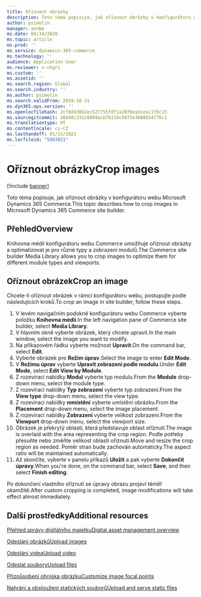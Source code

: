 ```yaml
---
title: Oříznout obrázky
description: Toto téma popisuje, jak oříznout obrázky v konfigurátoru webu Microsoft Dynamics 365 Commerce.
author: psimolin
manager: annbe
ms.date: 04/14/2020
ms.topic: article
ms.prod: ''
ms.service: dynamics-365-commerce
ms.technology: ''
audience: Application User
ms.reviewer: v-chgri
ms.custom: ''
ms.assetid: ''
ms.search.region: Global
ms.search.industry: ''
ms.author: psimolin
ms.search.validFrom: 2019-10-31
ms.dyn365.ops.version: ''
ms.openlocfilehash: 2cf8d43062ec527755fdf1a28f0ea3ceac1fbc15
ms.sourcegitcommit: 38d40c331c8894acb7b119c5073e3088b54776c1
ms.translationtype: HT
ms.contentlocale: cs-CZ
ms.lasthandoff: 01/15/2021
ms.locfileid: "5003821"
---
```

# <a name="crop-images"></a><span data-ttu-id="69f12-103">Oříznout obrázky</span><span class="sxs-lookup"><span data-stu-id="69f12-103">Crop images</span></span>

[!include [banner](includes/banner.md)]

<span data-ttu-id="69f12-104">Toto téma popisuje, jak oříznout obrázky v konfigurátoru webu Microsoft Dynamics 365 Commerce.</span><span class="sxs-lookup"><span data-stu-id="69f12-104">This topic describes how to crop images in Microsoft Dynamics 365 Commerce site builder.</span></span>

## <a name="overview"></a><span data-ttu-id="69f12-105">Přehled</span><span class="sxs-lookup"><span data-stu-id="69f12-105">Overview</span></span>

<span data-ttu-id="69f12-106">Knihovna médií konfigurátoru webu Commerce umožňuje oříznout obrázky a optimalizovat je pro různé typy a zobrazení modulů.</span><span class="sxs-lookup"><span data-stu-id="69f12-106">The Commerce site builder Media Library allows you to crop images to optimize them for different module types and viewports.</span></span>

## <a name="crop-an-image"></a><span data-ttu-id="69f12-107">Oříznout obrázek</span><span class="sxs-lookup"><span data-stu-id="69f12-107">Crop an image</span></span>

<span data-ttu-id="69f12-108">Chcete-li oříznout obrázek v rámci konfigurátoru webu, postupujte podle následujících kroků.</span><span class="sxs-lookup"><span data-stu-id="69f12-108">To crop an image in site builder, follow these steps.</span></span>

1. <span data-ttu-id="69f12-109">V levém navigačním podokně konfigurátoru webu Commerce vyberte položku **Knihovna médií**.</span><span class="sxs-lookup"><span data-stu-id="69f12-109">In the left navigation pane of Commerce site builder, select **Media Library**.</span></span>
1. <span data-ttu-id="69f12-110">V hlavním okně vyberte obrázek, který chcete upravit.</span><span class="sxs-lookup"><span data-stu-id="69f12-110">In the main window, select the image you want to modify.</span></span>
1. <span data-ttu-id="69f12-111">Na příkazovém řádku vyberte možnost **Upravit**.</span><span class="sxs-lookup"><span data-stu-id="69f12-111">On the command bar, select **Edit**.</span></span>
1. <span data-ttu-id="69f12-112">Vyberte obrázek pro **Režim úprav**.</span><span class="sxs-lookup"><span data-stu-id="69f12-112">Select the image to enter **Edit Mode**.</span></span>
1. <span data-ttu-id="69f12-113">V **Režimu úprav** vyberte **Upravit zobrazení podle modulu**.</span><span class="sxs-lookup"><span data-stu-id="69f12-113">Under **Edit Mode**, select **Edit View by Module**.</span></span>
1. <span data-ttu-id="69f12-114">Z rozevírací nabídky **Modul** vyberte typ modulu.</span><span class="sxs-lookup"><span data-stu-id="69f12-114">From the **Module** drop-down menu, select the module type.</span></span>
1. <span data-ttu-id="69f12-115">Z rozevírací nabídky **Typ zobrazení** vyberte typ zobrazení.</span><span class="sxs-lookup"><span data-stu-id="69f12-115">From the **View type** drop-down menu, select the view type.</span></span>
1. <span data-ttu-id="69f12-116">Z rozevírací nabídky **mmístění** vyberte umístění obrázku.</span><span class="sxs-lookup"><span data-stu-id="69f12-116">From the **Placement** drop-down menu, select the image placement.</span></span>
1. <span data-ttu-id="69f12-117">Z rozevírací nabídky **Zobrazení** vyberte velikost zobrazení.</span><span class="sxs-lookup"><span data-stu-id="69f12-117">From the **Viewport** drop-down menu, select the viewport size.</span></span>
1. <span data-ttu-id="69f12-118">Obrázek je překrytý oblastí, která představuje oblast oříznutí.</span><span class="sxs-lookup"><span data-stu-id="69f12-118">The image is overlaid with the area representing the crop region.</span></span> <span data-ttu-id="69f12-119">Podle potřeby přesuňte nebo změňte velikost oblasti oříznutí.</span><span class="sxs-lookup"><span data-stu-id="69f12-119">Move and resize the crop region as needed.</span></span> <span data-ttu-id="69f12-120">Poměr stran bude zachován automaticky.</span><span class="sxs-lookup"><span data-stu-id="69f12-120">The aspect ratio will be maintained automatically.</span></span>
1. <span data-ttu-id="69f12-121">Až skončíte, vyberte v panelu příkazů **Uložit** a pak vyberte **Dokončit úpravy**.</span><span class="sxs-lookup"><span data-stu-id="69f12-121">When you're done, on the command bar, select **Save**, and then select **Finish editing**.</span></span> 

<span data-ttu-id="69f12-122">Po dokončení vlastního oříznutí se úpravy obrazu projeví téměř okamžitě.</span><span class="sxs-lookup"><span data-stu-id="69f12-122">After custom cropping is completed, image modifications will take effect almost immediately.</span></span>

## <a name="additional-resources"></a><span data-ttu-id="69f12-123">Další prostředky</span><span class="sxs-lookup"><span data-stu-id="69f12-123">Additional resources</span></span>

[<span data-ttu-id="69f12-124">Přehled správy digitálního majetku</span><span class="sxs-lookup"><span data-stu-id="69f12-124">Digital asset management overview</span></span>](dam-overview.md)

[<span data-ttu-id="69f12-125">Odeslání obrázků</span><span class="sxs-lookup"><span data-stu-id="69f12-125">Upload images</span></span>](dam-upload-images.md)

[<span data-ttu-id="69f12-126">Odeslání videa</span><span class="sxs-lookup"><span data-stu-id="69f12-126">Upload video</span></span>](dam-upload-video.md)

[<span data-ttu-id="69f12-127">Odeslat soubory</span><span class="sxs-lookup"><span data-stu-id="69f12-127">Upload files</span></span>](dam-upload-files.md)

[<span data-ttu-id="69f12-128">Přizpůsobení ohniska obrázku</span><span class="sxs-lookup"><span data-stu-id="69f12-128">Customize image focal points</span></span>](dam-custom-focal-point.md)

[<span data-ttu-id="69f12-129">Nahrání a obsloužení statických souborů</span><span class="sxs-lookup"><span data-stu-id="69f12-129">Upload and serve static files</span></span>](upload-serve-static-files.md)
